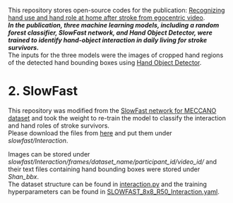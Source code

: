 This repository stores open-source codes for the publication: [Recognizing hand use and hand role at home after stroke from egocentric video](https://journals.plos.org/digitalhealth/article?id=10.1371/journal.pdig.0000361).  
***In the publication, three machine learning models, including a random forest classifier, SlowFast network, and Hand Object Detector, were trained to identify hand-object interaction in daily living for stroke survivors.***  
The inputs for the three models were the images of cropped hand regions of the detected hand bounding boxes using [Hand Object Detector](https://github.com/ddshan/hand_object_detector). 

# 2. SlowFast
This repository was modified from the [SlowFast network for MECCANO dataset](https://github.com/fpv-iplab/MECCANO) and took the weight to re-train the model to classify the interaction and hand roles of stroke survivors.  
Please download the files from [here](https://drive.google.com/drive/folders/1cc71O4XT0etAUXAAbIXLQANWnE7LHPnn?usp=sharing) and put them under _slowfast/Interaction_.  

Images can be stored under _slowfast/Interaction/frames/dataset_name/participant_id/video_id/_ and their text files containing hand bounding boxes were stored under _Shan_bbx_.  
The dataset structure can be found in [interaction.py](https://github.com/mft2023/SlowFast/blob/main/slowfast/datasets/interaction.py) and the training hyperparameters can be found in [SLOWFAST_8x8_R50_Interaction.yaml](https://github.com/mft2023/SlowFast/blob/main/slowfast/Interaction/SLOWFAST_8x8_R50_Interaction.yaml).
